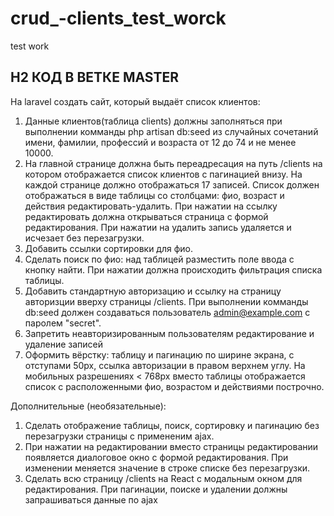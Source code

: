 # crud_-clients_test_worck
test work
## H2 КОД В ВЕТКЕ MASTER

На laravel создать сайт, который выдаёт список клиентов:
1. Данные клиентов(таблица clients) должны заполняться при выполнении комманды php artisan db:seed из случайных сочетаний имени, фамилии,
профессий и возраста от 12 до 74 и не менее 10000.
2. На главной странице должна быть переадресация на путь /clients на котором отображается список клиентов с пагинацией внизу. На каждой странице должно
отображаться 17 записей. Список должен отображаться в виде таблицы со столбцами: фио, возраст и действия редактировать-удалить. При нажатии на ссылку
редактировать должна открываться страница с формой редактирования. При нажатии на удалить запись удаляется и исчезает без перезагрузки.
3. Добавить ссылки сортировки для фио.
4. Сделать поиск по фио: над таблицей разместить поле ввода с кнопку найти. При нажатии должна происходить фильтрация списка таблицы.
3. Добавить стандартную авторизацию и ссылку на страницу авторизции вверху страницы /clients. При выполнении комманды db:seed должен создаваться
пользователь admin@example.com с паролем "secret".
4. Запретить неавторизированным пользователям редактирование и удаление записей
5. Оформить вёрстку: таблицу и пагинацию по ширине экрана, с отступами 50px, ссылка авторизации в правом верхнем углу. На мобильных разрешениях < 768px
 вместо таблицы отображается список с расположенными фио, возрастом и действиями построчно.
 
Дополнительные (необязательные):
1. Сделать отображение таблицы, поиск, сортировку и пагинацию без перезагрузки страницы с примененим ajax.
2. При нажатии на редактировании вместо страницы редактировании появляется диалоговое окно с формой редактирования. При изменении меняется значение в строке
списке без перезагрузки.
3. Сделать всю страницу /clients на React с модальным окном для редактирования. При пагинации, поиске и удалении должны запрашиваться данные по ajax

